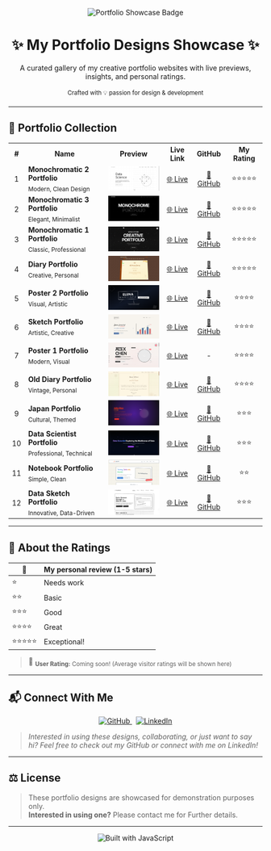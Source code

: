 <!-- Banner & Title -->
<p align="center">
  <img src="https://img.shields.io/badge/Portfolio-Showcase-3178c6?style=for-the-badge&logo=javascript" alt="Portfolio Showcase Badge"/>
</p>

<h1 align="center">✨ My Portfolio Designs Showcase ✨</h1>
<p align="center">A curated gallery of my creative portfolio websites with live previews, insights, and personal ratings.<br><br>
<sup>Crafted with 💡 passion for design & development</sup>
</p>

---

## 🎨 Portfolio Collection

<table>
  <tr>
    <th>#</th>
    <th>Name</th>
    <th>Preview</th>
    <th>Live Link</th>
    <th>GitHub</th>
    <th>My Rating</th>
  </tr>
  <tr>
    <td align="center">1</td>
    <td><b>Monochromatic 2 Portfolio</b><br><sub>Modern, Clean Design</sub></td>
    <td><img src="Images/Monochromatic_2.png" alt="Monochromatic 2 Portfolio" width="150"></td>
    <td align="center"><a href="https://monochrome2portfolio.netlify.app/">🌐 Live</a></td>
    <td align="center"><a href="https://github.com/Kedhareswer/Monochromatic_2_Portfolio">📂 GitHub</a></td>
    <td align="center">⭐⭐⭐⭐⭐</td>
  </tr>
  <tr>
    <td align="center">2</td>
    <td><b>Monochromatic 3 Portfolio</b><br><sub>Elegant, Minimalist</sub></td>
    <td><img src="Images/Monochromatic_3.png" alt="Monochromatic 3 Portfolio" width="150"></td>
    <td align="center"><a href="https://monochromatic3portfolio.netlify.app/">🌐 Live</a></td>
    <td align="center"><a href="https://github.com/Kedhareswer/Monochromatic_3_portfolio">📂 GitHub</a></td>
    <td align="center">⭐⭐⭐⭐⭐</td>
  </tr>
  <tr>
    <td align="center">3</td>
    <td><b>Monochromatic 1 Portfolio</b><br><sub>Classic, Professional</sub></td>
    <td><img src="Images/Monochrome_1.png" alt="Monochromatic 1 Portfolio" width="150"></td>
    <td align="center"><a href="https://monochrome1portfolio.netlify.app/">🌐 Live</a></td>
    <td align="center"><a href="https://github.com/Kedhareswer/MonoChromatic_Portfolio">📂 GitHub</a></td>
    <td align="center">⭐⭐⭐⭐⭐</td>
  </tr>
  <tr>
    <td align="center">4</td>
    <td><b>Diary Portfolio</b><br><sub>Creative, Personal</sub></td>
    <td><img src="Images/Diary.png" alt="Diary Portfolio" width="150"></td>
    <td align="center"><a href="https://diaryportfolio.netlify.app/">🌐 Live</a></td>
    <td align="center"><a href="https://github.com/Kedhareswer/Diary_Portfolio">📂 GitHub</a></td>
    <td align="center">⭐⭐⭐⭐⭐</td>
  </tr>
  <tr>
    <td align="center">5</td>
    <td><b>Poster 2 Portfolio</b><br><sub>Visual, Artistic</sub></td>
    <td><img src="Images/poster_2.png" alt="Poster 2 Portfolio" width="150"></td>
    <td align="center"><a href="https://poster-couture-folio.lovable.app/">🌐 Live</a></td>
    <td align="center"><a href="https://github.com/Kedhareswer/poster-couture-folio">📂 GitHub</a></td>
    <td align="center">⭐⭐⭐⭐</td>
  </tr>
  <tr>
    <td align="center">6</td>
    <td><b>Sketch Portfolio</b><br><sub>Artistic, Creative</sub></td>
    <td><img src="Images/Sketch.png" alt="Sketch Portfolio" width="150"></td>
    <td align="center"><a href="https://kedhareswer.github.io/Sketch_Portfolio/">🌐 Live</a></td>
    <td align="center"><a href="https://github.com/Kedhareswer/Sketch_Portfolio">📂 GitHub</a></td>
    <td align="center">⭐⭐⭐⭐</td>
  </tr>
  <tr>
    <td align="center">7</td>
    <td><b>Poster 1 Portfolio</b><br><sub>Modern, Visual</sub></td>
    <td><img src="Images/Poster-1.png" alt="Poster 1 Portfolio" width="150"></td>
    <td align="center"><a href="https://v0-work-1-92dbev710-paddyoaktreepot-gmailcoms-projects.vercel.app/">🌐 Live</a></td>
    <td align="center">-</td>
    <td align="center">⭐⭐⭐⭐</td>
  </tr>
  <tr>
    <td align="center">8</td>
    <td><b>Old Diary Portfolio</b><br><sub>Vintage, Personal</sub></td>
    <td><img src="Images/old_diary.png" alt="Old Diary Portfolio" width="150"></td>
    <td align="center"><a href="https://penned-diary-portfolio.lovable.app/">🌐 Live</a></td>
    <td align="center"><a href="https://github.com/Kedhareswer/penned-diary-portfolio">📂 GitHub</a></td>
    <td align="center">⭐⭐⭐⭐</td>
  </tr>
  <tr>
    <td align="center">9</td>
    <td><b>Japan Portfolio</b><br><sub>Cultural, Themed</sub></td>
    <td><img src="Images/Japan.png" alt="Japan Portfolio" width="150"></td>
    <td align="center"><a href="https://japanesesamuraiportfolio.netlify.app/">🌐 Live</a></td>
    <td align="center"><a href="https://github.com/Kedhareswer/Japanese_Samurai_Portfolio">📂 GitHub</a></td>
    <td align="center">⭐⭐⭐</td>
  </tr>
  <tr>
    <td align="center">10</td>
    <td><b>Data Scientist Portfolio</b><br><sub>Professional, Technical</sub></td>
    <td><img src="Images/Datascientist.png" alt="Data Scientist Portfolio" width="150"></td>
    <td align="center"><a href="https://datascientistportfoli.netlify.app/">🌐 Live</a></td>
    <td align="center"><a href="https://github.com/Kedhareswer/DataScientist_Portfolio">📂 GitHub</a></td>
    <td align="center">⭐⭐⭐</td>
  </tr>
  <tr>
    <td align="center">11</td>
    <td><b>Notebook Portfolio</b><br><sub>Simple, Clean</sub></td>
    <td><img src="Images/Notebook.png" alt="Notebook Portfolio" width="150"></td>
    <td align="center"><a href="https://kedhareswer.github.io/Notebook_Portfolio/">🌐 Live</a></td>
    <td align="center"><a href="https://github.com/Kedhareswer/Notebook_Portfolio">📂 GitHub</a></td>
    <td align="center">⭐⭐</td>
  </tr>
<tr>
    <td align="center">12</td>
    <td><b>Data Sketch Portfolio</b><br><sub>Innovative, Data-Driven</sub></td>
    <td><img src="Images/data_sketch.png" alt="Data Sketch Portfolio" width="150"></td>
    <td align="center"><a href="https://monosketchportfolio.netlify.app/">🌐 Live</a></td>
    <td align="center"><a href="https://github.com/Kedhareswer/Monochrome_Sketch_Portfolio">📂 GitHub</a></td>
    <td align="center">⭐⭐⭐</td>
  </tr>
  </table>

---

## 🏅 About the Ratings

| 🌟 | My personal review (1-5 stars) |  
|---|-------------------------------|  
| ⭐ | Needs work                    |  
| ⭐⭐ | Basic                        |  
| ⭐⭐⭐ | Good                        |  
| ⭐⭐⭐⭐ | Great                      |  
| ⭐⭐⭐⭐⭐ | Exceptional!              |  

> 💬 <sub><b>User Rating:</b> Coming soon! (Average visitor ratings will be shown here)</sub>

---

## 📬 Connect With Me

<p align="center">
  <a href="https://github.com/Kedhareswer">
    <img src="https://img.shields.io/badge/GitHub-181717?style=flat&logo=github&logoColor=white" alt="GitHub"/>
  </a>
  &nbsp;
  <a href="https://www.linkedin.com/in/kedhareswernaidu">
    <img src="https://img.shields.io/badge/LinkedIn-0A66C2?style=flat&logo=linkedin&logoColor=white" alt="LinkedIn"/>
  </a>
</p>

> _Interested in using these designs, collaborating, or just want to say hi? Feel free to check out my GitHub or connect with me on LinkedIn!_

---

## ⚖️ License

> These portfolio designs are showcased for demonstration purposes only.<br>
> **Interested in using one?** Please contact me for Further details.

---

<p align="center">
  <img src="https://img.shields.io/badge/Built%20with-JavaScript-3178c6?style=flat-square&logo=javascript" alt="Built with JavaScript"/>
</p>
